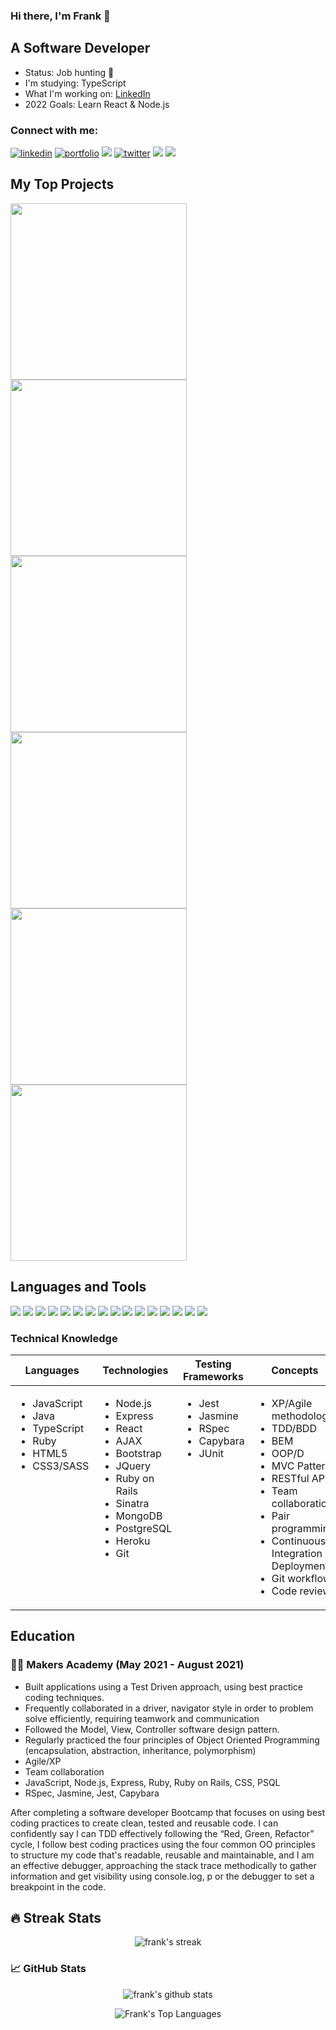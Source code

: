 ### Hi there, I'm Frank 👋
 
 ## A Software Developer
 
 - Status: Job hunting 👀
 - I'm studying: TypeScript
 - What I'm working on: [LinkedIn](https://github.com/frank-mck/linkedin)
 - 2022 Goals: Learn React & Node.js

 ### Connect with me:
 
 <div align="left">
 <a href="https://www.linkedin.com/in/frank-mckenna-769b1815a/">
    <img alt="linkedin" title="My LinkedIn Page" src="https://img.shields.io/badge/LinkedIn-0077B5?style=for-the-badge&logo=linkedin&logoColor=white"></a>
     <a href="https://frank-mckenna.netlify.app/">
    <img alt="portfolio" title="My Portfolio" src="https://img.shields.io/badge/Portfolio-3b5998?style=for-the-badge&logo=google-chrome&logoColor=1F222A"></a>
 <a href="mailto:frankmckenna@rocketmail.com">
  <img src="https://img.shields.io/badge/Email-%23D14836?style=for-the-badge&logo=gmail&logoColor=white"/></a>
  <a href="https://twitter.com/Frank60110202">
    <img alt="twitter" title="My Twitter" src="https://img.shields.io/badge/twitter-0A0A0A?style=for-the-badge&logo=twitter&logoColor=white"></a>
     <a href="https://www.codewars.com/users/frankmckenna2">
    <img src="https://img.shields.io/badge/CodeWars-%23AD2C27?style=for-the-badge&logo=codewars&logoColor=white"/></a>
 <a href="https://github.com/frank-mck/scrimba/files/7718361/Frank.Mckenna.CV.V4.pdf" target='_blank'>
    <img src="https://img.shields.io/badge/CV-%23AD2C27?style=for-the-badge&logo=CV&logoColor=white"/></a>
 </div>

## My Top Projects

<p align ='left'>
 <a href ='https://github.com/frank-mck/codify'><img width="282" src ="https://denvercoder1-github-readme-stats.vercel.app/api/pin/?username=frank-mck&repo=codify&show_icons=false&count_private=true&theme=react&hide_border=true&bg_color=1F222A"></a>
  <a href ='https://github.com/frank-mck/bowling-challenge'><img width="282" src ="https://denvercoder1-github-readme-stats.vercel.app/api/pin/?username=frank-mck&repo=bowling-challenge&show_icons=false&count_private=true&theme=react&hide_border=true&bg_color=1F222A"></a>
 <a href ='https://github.com/frank-mck/pin-my-hike'><img width="282" src ="https://denvercoder1-github-readme-stats.vercel.app/api/pin/?username=frank-mck&repo=pin-my-hike&show_icons=false&count_private=true&theme=react&hide_border=true&bg_color=1F222A"></a>
  <a href ='https://github.com/frank-mck/chitter-challenge'><img width="282" src ="https://denvercoder1-github-readme-stats.vercel.app/api/pin/?username=frank-mck&repo=chitter-challenge&show_icons=false&count_private=true&theme=react&hide_border=true&bg_color=1F222A"></a>
  <a href ='https://github.com/frank-mck/bank-tech-test-js'><img width="282" src ="https://denvercoder1-github-readme-stats.vercel.app/api/pin/?username=frank-mck&repo=bank-tech-test-js&show_icons=false&count_private=true&theme=react&hide_border=true&bg_color=1F222A"></a>
  <a href ='https://github.com/frank-mck/acebook-rails'><img width="282" src ="https://denvercoder1-github-readme-stats.vercel.app/api/pin/?username=frank-mck&repo=acebook-rails&show_icons=false&count_private=true&theme=react&hide_border=true&bg_color=1F222A"></a>
 </p>

## Languages and Tools

<div align="left">
 <img src="https://img.shields.io/badge/JavaScript-F7DF1E?style=for-the-badge&logo=javascript&logoColor=black">
 <img src="https://img.shields.io/badge/Java-3EAAAF?style=for-the-badge&logo=java&logoColor=white">
 <img src="https://img.shields.io/badge/Node.js-339933?style=for-the-badge&logo=nodedotjs&logoColor=white">
 <img src="https://img.shields.io/badge/TypeScript-3EAAAF?style=for-the-badge&logo=typescript&logoColor=white">
 <img src="https://img.shields.io/badge/React-20232A?style=for-the-badge&logo=react&logoColor=61DAFB">
 <img src="https://img.shields.io/badge/Express.js-000000?style=for-the-badge&logo=express&logoColor=white">
 <img src="https://img.shields.io/badge/Jest-C21325?style=for-the-badge&logo=jest&logoColor=white">
 <img src="https://img.shields.io/badge/SASS-1572B6?style=for-the-badge&logo=sass&logoColor=white">
 <img src="https://img.shields.io/badge/Ruby-CC342D?style=for-the-badge&logo=ruby&logoColor=white">
 <img src="https://img.shields.io/badge/Ruby_on_Rails-CC0000?style=for-the-badge&logo=ruby-on-rails&logoColor=white">
 <img src="https://img.shields.io/badge/RSpec-CC342D?style=for-the-badge&logo=RSpec&logoColor=white">
 <img src="https://img.shields.io/badge/HTML5-E34F26?style=for-the-badge&logo=html5&logoColor=white">
 <img src="https://img.shields.io/badge/PostgreSQL-316192?style=for-the-badge&logo=postgresql&logoColor=white">
 <img src="https://img.shields.io/badge/MongoDB-4EA94B?style=for-the-badge&logo=mongodb&logoColor=white">
 <img src="https://img.shields.io/badge/Heroku-430098?style=for-the-badge&logo=heroku&logoColor=white">
 <img src="https://img.shields.io/badge/Git-F05032?style=for-the-badge&logo=git&logoColor=white">
<div/>
 
 ### Technical Knowledge

<table>
  <thead>
    <tr>
      <th>Languages</th>
      <th>Technologies</th>
      <th>Testing Frameworks</th>
      <th>Concepts</th>
    </tr>
  </thead>
  <tbody>
    <tr>
      <td style="vertical-align: top">
        <ul>
          <li>JavaScript</li>
         <li>Java</li>
         <li>TypeScript</li>
          <li>Ruby</li>
          <li>HTML5</li>
          <li>CSS3/SASS</li>
        </ul>
      </td>
      <td style="vertical-align: top">
        <ul>
          <li>Node.js</li>
          <li>Express</li>
          <li>React</li>
          <li>AJAX</li>
          <li>Bootstrap</li>
          <li>JQuery</li>
          <li>Ruby on Rails</li>
          <li>Sinatra</li>
          <li>MongoDB</li>
          <li>PostgreSQL</li>
          <li>Heroku</li>
          <li>Git</li>
        </ul>
      </td>
      <td style="vertical-align: top">
        <ul>
          <li>Jest</li>
          <li>Jasmine</li>
          <li>RSpec</li>
          <li>Capybara</li>
         <li>JUnit</li>
        </ul>
      </td>
      <td style="vertical-align: top">
        <ul>
          <li>XP/Agile methodology</li>
          <li>TDD/BDD</li>
          <li>BEM</li>
          <li>OOP/D</li>
          <li>MVC Pattern</li>
          <li>RESTful APIs</li>
          <li>Team collaboration</li>
          <li>Pair programming</li>
          <li>Continuous Integration & Deployment</li>
          <li>Git workflow</li>
          <li>Code review</li>
        </ul>
      </td>
    </tr>
  </tbody>
</table>
 
 ## Education
 
 ### 👨‍🎓 Makers Academy (May 2021 - August 2021)
 
- Built applications using a Test Driven approach, using best practice coding techniques.
- Frequently collaborated in a driver, navigator style in order to problem solve efficiently, requiring teamwork and communication
- Followed the Model, View, Controller software design pattern.
- Regularly practiced the four principles of Object Oriented Programming (encapsulation, abstraction, inheritance, polymorphism)
- Agile/XP
- Team collaboration
- JavaScript, Node.js, Express, Ruby, Ruby on Rails, CSS, PSQL
- RSpec, Jasmine, Jest, Capybara

 
After completing a software developer Bootcamp that focuses on using best coding practices to create clean, tested and reusable code. I can confidently say I can TDD effectively following the “Red, Green, Refactor” cycle, I follow best coding practices using the four common OO principles to structure my code that's readable, reusable and maintainable, and I am an effective debugger, approaching the stack trace methodically to gather information and get visibility using console.log, p or the debugger to set a breakpoint in the code.

 
 ## 🔥 Streak Stats

<p align="center">
    <img title="My streak stats" alt="frank's streak" src="https://github-readme-streak-stats.herokuapp.com/?user=frank-mck&theme=black-ice&hide_border=true&stroke=0000&background=060A0CD0"/>
 </p>

 
 ### 📈 GitHub Stats

 <p align="center">
  <img src="https://github-readme-stats.vercel.app/api?username=frank-mck&show_icons=true&count_private=true&theme=react" alt ="frank's github stats" />
 </p>
  
 <p align="center">
  <img alt="Frank's Top Languages" src="https://github-readme-stats.vercel.app/api/top-langs/?username=frank-mck&langs_count=8&count_private=true&layout=compact&theme=react&hide_border=true&bg_color=0D1117&hide=html" />
 </p>
